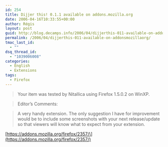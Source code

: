 ```yaml
---
id: 254
title: Dijjer this! 0.1.1 available on addons.mozilla.org
date: 2006-04-16T10:33:55+00:00
author: Régis
layout: post
guid: http://blog.decamps.info/2006/04/dijjerthis-011-available-on-addonsmozillaorg/
permalink: /2006/04/dijjerthis-011-available-on-addonsmozillaorg/
tmac_last_id:
  - ""
dsq_thread_id:
  - "1039006008"
categories:
  - English
  - Extensions
tags:
  - Firefox
---
```

> Your item was tested by Nitallica using Firefox 1.5.0.2 on WinXP.
  
> Editor&rsquo;s Comments:
   
> A very handy extension. The only suggestion I have for improvement would be to include some screenshots with your next release/update so that viewers will know what to expect from your extension. 

\[https://addons.mozilla.org/firefox/2357/\](https://addons.mozilla.org/firefox/2357/)